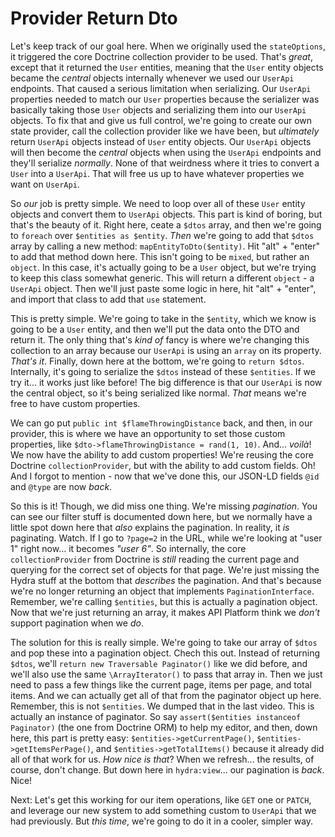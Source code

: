# Provider Return Dto

Let's keep track of our goal here. When we originally used the `stateOptions`, it triggered the core Doctrine collection provider to be used. That's *great*, except that it returned the `User` entities, meaning that the `User` entity objects became the *central* objects internally whenever we used our `UserApi` endpoints. That caused a serious limitation when serializing. Our `UserApi` properties needed to match our `User` properties because the serializer was basically taking those `User` objects and serializing them into our `UserApi` objects. To fix that and give us full control, we're going to create our own state provider, call the collection provider like we have been, but *ultimately* return `UserApi` objects instead of `User` entity objects. Our `UserApi` objects will then become the *central* objects when using the `UserApi` endpoints and they'll serialize *normally*. None of that weirdness where it tries to convert a `User` into a `UserApi`. That will free us up to have whatever properties we want on `UserApi`.

So *our* job is pretty simple. We need to loop over all of these `User` entity objects and convert them to `UserApi` objects. This part is kind of boring, but that's the beauty of it. Right here, ceate a `$dtos` array, and then we're going to `foreach` over `$entities as $entity`. *Then* we're going to add that `$dtos` array by calling a new method: `mapEntityToDto($entity)`. Hit "alt" + "enter" to add that method down here. This isn't going to be `mixed`, but rather an `object`. In this case, it's actually going to be a `User` object, but we're trying to keep this class somewhat generic. This will return a different `object` - a `UserApi` object. Then we'll just paste some logic in here, hit "alt" + "enter", and import that class to add that `use` statement.

This is pretty simple. We're going to take in the `$entity`, which we know is going to be a `User` entity, and then we'll put the data onto the DTO and return it. The only thing that's *kind of* fancy is where we're changing this collection to an array because our `UserApi` is using an `array` on its property. *That's it*. Finally, down here at the bottom, we're going to `return $dtos`. Internally, it's going to serialize the `$dtos` instead of these `$entities`. If we try it... it works just like before! The big difference is that our `UserApi` is now the central object, so it's being serialized like normal. *That* means we're free to have custom properties.

We can go put `public int $flameThrowingDistance` back, and then, in our provider, this is where we have an opportunity to set those custom properties, like `$dto->flameThrowingDistance = rand(1, 10)`. And... *voilà*! We now have the ability to add custom properties! We're reusing the core Doctrine `collectionProvider`, but with the ability to add custom fields. Oh! And I forgot to mention - now that we've done this, our JSON-LD fields `@id` and `@type` are now *back*.

So this is it! Though, we did miss one thing. We're missing *pagination*. You can see our filter stuff is documented down here, but we normally have a little spot down here that *also* explains the pagination. In reality, it *is* paginating. Watch. If I go to `?page=2` in the URL, while we're looking at "user 1" right now... it becomes *"user 6"*. So internally, the core `collectionProvider` from Doctrine is *still* reading the current page and querying for the correct set of objects for that page. We're just missing the Hydra stuff at the bottom that *describes* the pagination. And that's because we're no longer returning an object that implements `PaginationInterface`. Remember, we're calling `$entities`, but this is actually a pagination object. Now that we're just returning an array, it makes API Platform think we *don't* support pagination when we *do*.

The solution for this is really simple. We're going to take our array of `$dtos` and pop these into a pagination object. Chech this out. Instead of returning `$dtos`, we'll `return new Traversable Paginator()` like we did before, and we'll also use the same `\ArrayIterator()` to pass that array in. Then we just need to pass a few things like the current page, items per page, and total items. And we can actually get all of that from the paginator object up here. Remember, this is not `$entities`. We dumped that in the last video. This is actually an instance of paginator. So say `assert($entities instanceof Paginator)` (the one from Doctrine ORM) to help my editor, and then, down here, this part is pretty easy: `$entities->getCurrentPage()`, `$entities->getItemsPerPage()`, and `$entities->getTotalItems()` because it already did all of that work for us. *How nice is that*? When we refresh... the results, of course, don't change. But down here in `hydra:view`... our pagination is *back*. Nice!

Next: Let's get this working for our item operations, like `GET` one or `PATCH`, and leverage our new system to add something custom to `UserApi` that we had previously. But *this time*, we're going to do it in a cooler, simpler way.
